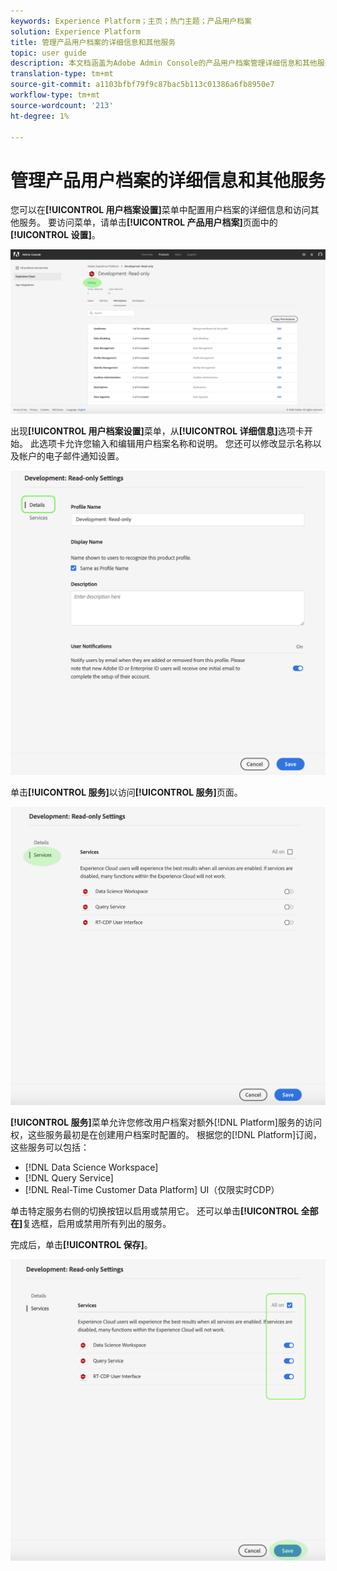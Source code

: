 ```yaml
---
keywords: Experience Platform；主页；热门主题；产品用户档案
solution: Experience Platform
title: 管理产品用户档案的详细信息和其他服务
topic: user guide
description: 本文档涵盖为Adobe Admin Console的产品用户档案管理详细信息和其他服务所需的必要步骤。 您可以在用户档案设置菜单中配置用户档案的详细信息并访问其他服务。
translation-type: tm+mt
source-git-commit: a1103bfbf79f9c87bac5b113c01386a6fb8950e7
workflow-type: tm+mt
source-wordcount: '213'
ht-degree: 1%

---
```



# 管理产品用户档案的详细信息和其他服务

您可以在&#x200B;**[!UICONTROL 用户档案设置]**&#x200B;菜单中配置用户档案的详细信息和访问其他服务。 要访问菜单，请单击&#x200B;**[!UICONTROL 产品用户档案]**&#x200B;页面中的&#x200B;**[!UICONTROL 设置]**。

![用户档案设置](../images/profile-settings.png)

出现&#x200B;**[!UICONTROL 用户档案设置]**&#x200B;菜单，从&#x200B;**[!UICONTROL 详细信息]**&#x200B;选项卡开始。 此选项卡允许您输入和编辑用户档案名称和说明。 您还可以修改显示名称以及帐户的电子邮件通知设置。

![edit-details-settings](../images/edit-details-settings.png)

单击&#x200B;**[!UICONTROL 服务]**&#x200B;以访问&#x200B;**[!UICONTROL 服务]**&#x200B;页面。

![服务页](../images/services-page.png)

**[!UICONTROL 服务]**&#x200B;菜单允许您修改用户档案对额外[!DNL Platform]服务的访问权，这些服务最初是在创建用户档案时配置的。 根据您的[!DNL Platform]订阅，这些服务可以包括：

- [!DNL Data Science Workspace]
- [!DNL Query Service]
- [!DNL Real-Time Customer Data Platform] UI（仅限实时CDP）

单击特定服务右侧的切换按钮以启用或禁用它。 还可以单击&#x200B;**[!UICONTROL 全部在]**&#x200B;复选框，启用或禁用所有列出的服务。

完成后，单击&#x200B;**[!UICONTROL 保存]**。

![edit-additional-services](../images/edit-additional-services.png)